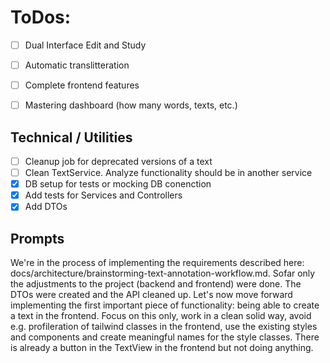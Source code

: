 # ToDos:

* [ ] Dual Interface Edit and Study
* [ ] Automatic translitteration
* [ ] Complete frontend features
* [ ] Mastering dashboard (how many words, texts, etc.)


## Technical / Utilities

* [ ] Cleanup job for deprecated versions of a text
* [ ] Clean TextService. Analyze functionality should be in another service
* [x] DB setup for tests or mocking DB conenction
* [x] Add tests for Services and Controllers
* [x] Add DTOs

## Prompts

We're in the process of implementing the requirements described here: docs/architecture/brainstorming-text-annotation-workflow.md. Sofar only the adjustments to the project (backend and frontend) were done. 
The DTOs were created and the API cleaned up. Let's now move forward implementing the first important piece of functionality: being able to create
a text in the frontend. Focus on this only, work in a clean solid way, avoid e.g. profileration of tailwind classes in the frontend, use the existing styles and components
and create meaningful names for the style classes.
There is already a button in the TextView in the frontend but not doing anything. 
